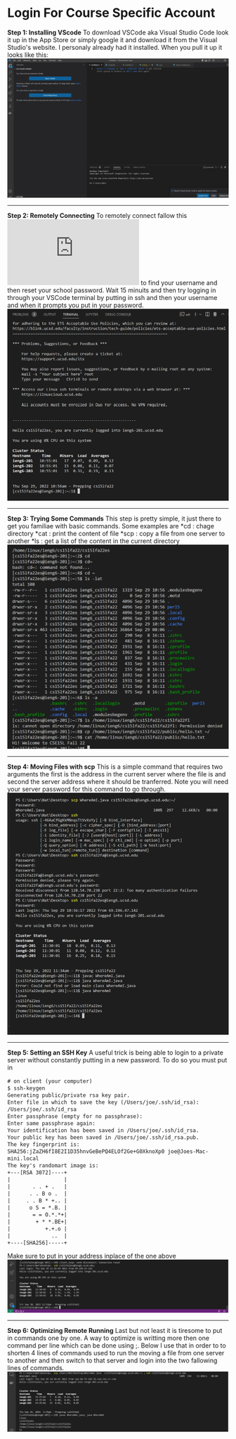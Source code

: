 # Login For Course Specific Account 
**Step 1: Installing VScode**
To download VSCode aka Visual Studio Code look it up in the App Store or simply google it and download it from the Visual Studio's website.
I personaly already had it installed. When you pull it up it looks like this:
![Image](step1.jpg)

---
**Step 2: Remotely Connecting**
To remotely connect fallow this ![Link](https://sdacs.ucsd.edu/~icc/index.php) to find your username and then reset your school password.
Wait 15 minuits and then try logging in through your VSCode terminal by putting in ssh and then your username and when it prompts you put 
in your password.
![Image](step2.png)

---
**Step 3: Trying Some Commands**
This step is pretty simple, it just there to get you familiae with basic commands. Some examples are
*cd : chage directory
*cat : print the content of file
*scp : copy a file from one server to another
*ls : get a list of the content in the current directory
![Image](step3.png)

---
**Step 4: Moving Files with scp**
This is a simple command that requires two arguments the first is the address in the current server where the file is and second the server 
address where it should be tranferred. Note you will need your server password for this command to go through.
![Image](step4.png)

---
**Step 5: Setting an SSH Key**
A useful trick is being able to login to a private server without constantly putting in a new password. To do so you must put in 
```
# on client (your computer)
$ ssh-keygen
Generating public/private rsa key pair.
Enter file in which to save the key (/Users/joe/.ssh/id_rsa): /Users/joe/.ssh/id_rsa
Enter passphrase (empty for no passphrase): 
Enter same passphrase again: 
Your identification has been saved in /Users/joe/.ssh/id_rsa.
Your public key has been saved in /Users/joe/.ssh/id_rsa.pub.
The key fingerprint is:
SHA256:jZaZH6fI8E2I1D35hnvGeBePQ4ELOf2Ge+G0XknoXp0 joe@Joes-Mac-mini.local
The key's randomart image is:
+---[RSA 3072]----+
|                 |
|       . . + .   |
|      . . B o .  |
|     . . B * +.. |
|      o S = *.B. |
|       = = O.*.*+|
|        + * *.BE+|
|           +.+.o |
|             ..  |
+----[SHA256]-----+
```
Make sure to put in your address inplace of the one above
![Image](step5.png)

---
**Step 6: Optimizing Remote Running**
Last but not least it is tiresome to put in commands one by one. A way to optimize is writting more then one command per line which can be done using ;. Below I use that in order to to shorten 4 lines of commands used to run the moving a file from one server to another and then switch to that server and login into the two fallowing lines of commands.
![Image](step6.png)




